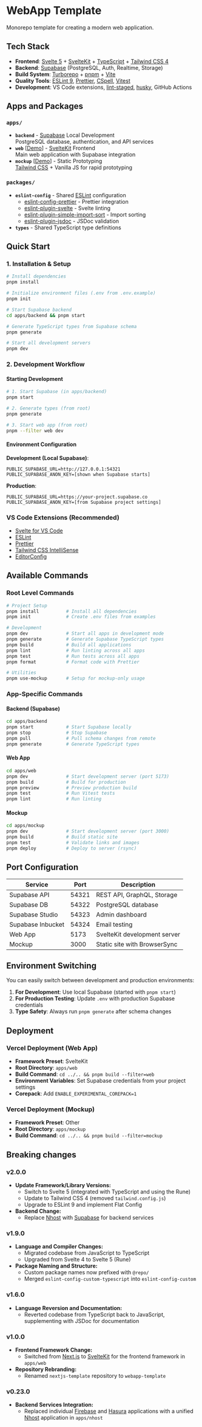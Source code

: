 # WebApp Template

Monorepo template for creating a modern web application.

## Tech Stack

- **Frontend**: [Svelte 5](https://svelte.dev/) + [SvelteKit](https://svelte.dev/docs/kit/) + [TypeScript](https://www.typescriptlang.org/) + [Tailwind CSS 4](https://tailwindcss.com/)
- **Backend**: [Supabase](https://supabase.com/) (PostgreSQL, Auth, Realtime, Storage)
- **Build System**: [Turborepo](https://turborepo.org/) + [pnpm](https://pnpm.io/) + [Vite](https://vitejs.dev/)
- **Quality Tools**: [ESLint 9](https://eslint.org/), [Prettier](https://prettier.io/), [CSpell](https://cspell.org/), [Vitest](https://vitest.dev/)
- **Development**: VS Code extensions, [lint-staged](https://github.com/okonet/lint-staged), [husky](https://github.com/typicode/husky), GitHub Actions

## Apps and Packages

### `apps/`

- **`backend`** - [Supabase](https://supabase.com/) Local Development  
  PostgreSQL database, authentication, and API services
- **`web`** [[Demo](https://webapp-template.usagizmo.com/)] - [SvelteKit](https://svelte.dev/docs/kit/) Frontend  
  Main web application with Supabase integration
- **`mockup`** [[Demo](https://webapp-template-mockup.usagizmo.com/)] - Static Prototyping  
  [Tailwind CSS](https://tailwindcss.com/) + Vanilla JS for rapid prototyping

### `packages/`

- **`eslint-config`** - Shared [ESLint](https://eslint.org/) configuration
  - [eslint-config-prettier](https://github.com/prettier/eslint-config-prettier) - Prettier integration
  - [eslint-plugin-svelte](https://github.com/sveltejs/eslint-plugin-svelte) - Svelte linting
  - [eslint-plugin-simple-import-sort](https://github.com/lydell/eslint-plugin-simple-import-sort) - Import sorting
  - [eslint-plugin-jsdoc](https://github.com/gajus/eslint-plugin-jsdoc) - JSDoc validation
- **`types`** - Shared TypeScript type definitions

## Quick Start

### 1. Installation & Setup

```bash
# Install dependencies
pnpm install

# Initialize environment files (.env from .env.example)
pnpm init

# Start Supabase backend
cd apps/backend && pnpm start

# Generate TypeScript types from Supabase schema
pnpm generate

# Start all development servers
pnpm dev
```

### 2. Development Workflow

#### Starting Development

```bash
# 1. Start Supabase (in apps/backend)
pnpm start

# 2. Generate types (from root)
pnpm generate

# 3. Start web app (from root)
pnpm --filter web dev
```

#### Environment Configuration

**Development (Local Supabase)**:

```env
PUBLIC_SUPABASE_URL=http://127.0.0.1:54321
PUBLIC_SUPABASE_ANON_KEY=[shown when Supabase starts]
```

**Production**:

```env
PUBLIC_SUPABASE_URL=https://your-project.supabase.co
PUBLIC_SUPABASE_ANON_KEY=[from Supabase project settings]
```

### VS Code Extensions (Recommended)

- [Svelte for VS Code](https://marketplace.visualstudio.com/items?itemName=svelte.svelte-vscode)
- [ESLint](https://marketplace.visualstudio.com/items?itemName=dbaeumer.vscode-eslint)
- [Prettier](https://marketplace.visualstudio.com/items?itemName=esbenp.prettier-vscode)
- [Tailwind CSS IntelliSense](https://marketplace.visualstudio.com/items?itemName=bradlc.vscode-tailwindcss)
- [EditorConfig](https://marketplace.visualstudio.com/items?itemName=EditorConfig.EditorConfig)

## Available Commands

### Root Level Commands

```bash
# Project Setup
pnpm install          # Install all dependencies
pnpm init             # Create .env files from examples

# Development
pnpm dev              # Start all apps in development mode
pnpm generate         # Generate Supabase TypeScript types
pnpm build            # Build all applications
pnpm lint             # Run linting across all apps
pnpm test             # Run tests across all apps
pnpm format           # Format code with Prettier

# Utilities
pnpm use-mockup       # Setup for mockup-only usage
```

### App-Specific Commands

#### Backend (Supabase)

```bash
cd apps/backend
pnpm start            # Start Supabase locally
pnpm stop             # Stop Supabase
pnpm pull             # Pull schema changes from remote
pnpm generate         # Generate TypeScript types
```

#### Web App

```bash
cd apps/web
pnpm dev              # Start development server (port 5173)
pnpm build            # Build for production
pnpm preview          # Preview production build
pnpm test             # Run Vitest tests
pnpm lint             # Run linting
```

#### Mockup

```bash
cd apps/mockup
pnpm dev              # Start development server (port 3000)
pnpm build            # Build static site
pnpm test             # Validate links and images
pnpm deploy           # Deploy to server (rsync)
```

## Port Configuration

| Service           | Port  | Description                  |
| ----------------- | ----- | ---------------------------- |
| Supabase API      | 54321 | REST API, GraphQL, Storage   |
| Supabase DB       | 54322 | PostgreSQL database          |
| Supabase Studio   | 54323 | Admin dashboard              |
| Supabase Inbucket | 54324 | Email testing                |
| Web App           | 5173  | SvelteKit development server |
| Mockup            | 3000  | Static site with BrowserSync |

## Environment Switching

You can easily switch between development and production environments:

1. **For Development**: Use local Supabase (started with `pnpm start`)
2. **For Production Testing**: Update `.env` with production Supabase credentials
3. **Type Safety**: Always run `pnpm generate` after schema changes

## Deployment

### Vercel Deployment (Web App)

- **Framework Preset**: SvelteKit
- **Root Directory**: `apps/web`
- **Build Command**: `cd ../.. && pnpm build --filter=web`
- **Environment Variables**: Set Supabase credentials from your project settings
- **Corepack**: Add `ENABLE_EXPERIMENTAL_COREPACK=1`

### Vercel Deployment (Mockup)

- **Framework Preset**: Other
- **Root Directory**: `apps/mockup`
- **Build Command**: `cd ../.. && pnpm build --filter=mockup`

## Breaking changes

### v2.0.0

- **Update Framework/Library Versions:**
  - Switch to Svelte 5 (integrated with TypeScript and using the Rune)
  - Update to Tailwind CSS 4 (removed `tailwind.config.js`)
  - Upgrade to ESLint 9 and implement Flat Config
- **Backend Change:**
  - Replace [Nhost](https://nhost.io/) with [Supabase](https://supabase.com/) for backend services

### v1.9.0

- **Language and Compiler Changes:**
  - Migrated codebase from JavaScript to TypeScript
  - Upgraded from Svelte 4 to Svelte 5 (Rune)
- **Package Naming and Structure:**
  - Custom package names now prefixed with `@repo/`
  - Merged `eslint-config-custom-typescript` into `eslint-config-custom`

### v1.6.0

- **Language Reversion and Documentation:**
  - Reverted codebase from TypeScript back to JavaScript, supplementing with JSDoc for documentation

### v1.0.0

- **Frontend Framework Change:**
  - Switched from [Next.js](https://nextjs.org/) to [SvelteKit](https://svelte.dev/docs/kit/) for the frontend framework in `apps/web`
- **Repository Rebranding:**
  - Renamed `nextjs-template` repository to `webapp-template`

### v0.23.0

- **Backend Services Integration:**
  - Replaced individual [Firebase](https://firebase.google.com/) and [Hasura](https://hasura.io/) applications with a unified [Nhost](https://nhost.io/) application in `apps/nhost`
